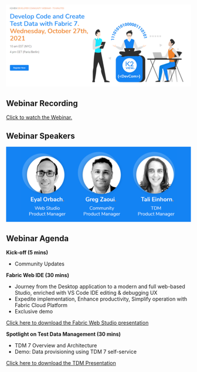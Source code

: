 ![](../images/webinar_20211027.PNG)
## Webinar Recording 

[Click to watch the Webinar.](https://youtu.be/i1TrNNsehYQ)

## Webinar Speakers

<img src="../images/webinar3_speakers.PNG"  />

## Webinar Agenda

**Kick-off (5 mins)** 

- Community Updates

**Fabric Web IDE (30 mins)**

- Journey from the Desktop application to a modern and full web-based Studio, enriched with VS Code IDE editing & debugging UX
- Expedite implementation, Enhance productivity, Simplify operation with Fabric Cloud Platform
- Exclusive demo

[Click here to download the Fabric Web Studio presentation](WebStudioCommunityWebinar211027.pdf)

**Spotlight on Test Data Management  (30 mins)**

- TDM 7 Overview and Architecture
- Demo: Data provisioning using TDM 7 self-service 

[Click here to download the TDM Presentation](TDMWebinar211027.pdf)
